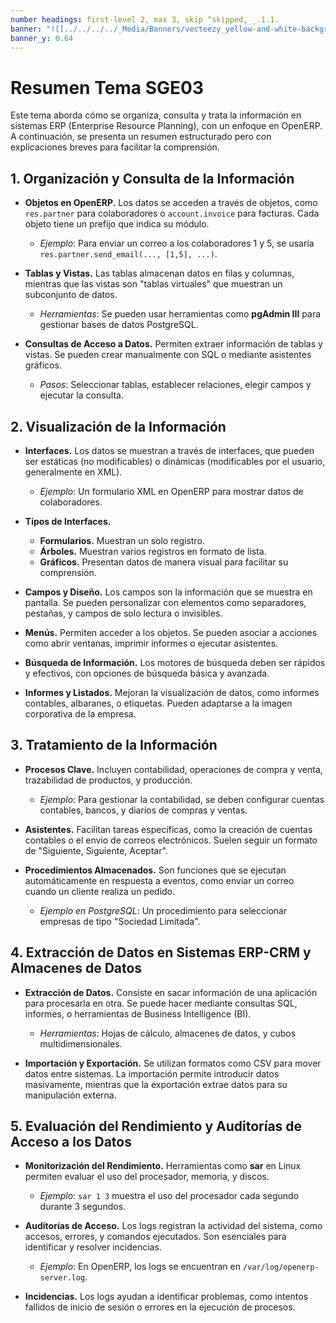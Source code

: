 ```yaml
---
number headings: first-level 2, max 3, skip ^skipped, _.1.1.
banner: "![[../../../../_Media/Banners/vecteezy_yellow-and-white-background-with-a-wave-pattern-the-yellow_53887306.jpg]]"
banner_y: 0.64
---
```


# Resumen Tema SGE03

Este tema aborda cómo se organiza, consulta y trata la información en sistemas ERP (Enterprise Resource Planning), con un enfoque en OpenERP. A continuación, se presenta un resumen estructurado pero con explicaciones breves para facilitar la comprensión.

## 1. Organización y Consulta de la Información
- **Objetos en OpenERP.** Los datos se acceden a través de objetos, como `res.partner` para colaboradores o `account.invoice` para facturas. Cada objeto tiene un prefijo que indica su módulo.
  - *Ejemplo*: Para enviar un correo a los colaboradores 1 y 5, se usaría `res.partner.send_email(..., [1,5], ...)`.
  
- **Tablas y Vistas.** Las tablas almacenan datos en filas y columnas, mientras que las vistas son "tablas virtuales" que muestran un subconjunto de datos. 
  - *Herramientas*: Se pueden usar herramientas como **pgAdmin III** para gestionar bases de datos PostgreSQL.

- **Consultas de Acceso a Datos.** Permiten extraer información de tablas y vistas. Se pueden crear manualmente con SQL o mediante asistentes gráficos.
  - *Pasos*: Seleccionar tablas, establecer relaciones, elegir campos y ejecutar la consulta.

## 2. Visualización de la Información
- **Interfaces.** Los datos se muestran a través de interfaces, que pueden ser estáticas (no modificables) o dinámicas (modificables por el usuario, generalmente en XML).
  - *Ejemplo*: Un formulario XML en OpenERP para mostrar datos de colaboradores.

- **Tipos de Interfaces.**
  - **Formularios.** Muestran un solo registro.
  - **Árboles.** Muestran varios registros en formato de lista.
  - **Gráficos.** Presentan datos de manera visual para facilitar su comprensión.

- **Campos y Diseño.** Los campos son la información que se muestra en pantalla. Se pueden personalizar con elementos como separadores, pestañas, y campos de solo lectura o invisibles.

- **Menús.** Permiten acceder a los objetos. Se pueden asociar a acciones como abrir ventanas, imprimir informes o ejecutar asistentes.

- **Búsqueda de Información.** Los motores de búsqueda deben ser rápidos y efectivos, con opciones de búsqueda básica y avanzada.

- **Informes y Listados.** Mejoran la visualización de datos, como informes contables, albaranes, o etiquetas. Pueden adaptarse a la imagen corporativa de la empresa.

## 3. Tratamiento de la Información
- **Procesos Clave.** Incluyen contabilidad, operaciones de compra y venta, trazabilidad de productos, y producción.
  - *Ejemplo*: Para gestionar la contabilidad, se deben configurar cuentas contables, bancos, y diarios de compras y ventas.

- **Asistentes.** Facilitan tareas específicas, como la creación de cuentas contables o el envío de correos electrónicos. Suelen seguir un formato de "Siguiente, Siguiente, Aceptar".

- **Procedimientos Almacenados.** Son funciones que se ejecutan automáticamente en respuesta a eventos, como enviar un correo cuando un cliente realiza un pedido.
  - *Ejemplo en PostgreSQL*: Un procedimiento para seleccionar empresas de tipo "Sociedad Limitada".

## 4. Extracción de Datos en Sistemas ERP-CRM y Almacenes de Datos
- **Extracción de Datos.** Consiste en sacar información de una aplicación para procesarla en otra. Se puede hacer mediante consultas SQL, informes, o herramientas de Business Intelligence (BI).
  - *Herramientas*: Hojas de cálculo, almacenes de datos, y cubos multidimensionales.

- **Importación y Exportación.** Se utilizan formatos como CSV para mover datos entre sistemas. La importación permite introducir datos masivamente, mientras que la exportación extrae datos para su manipulación externa.

## 5. Evaluación del Rendimiento y Auditorías de Acceso a los Datos
- **Monitorización del Rendimiento.** Herramientas como **sar** en Linux permiten evaluar el uso del procesador, memoria, y discos.
  - *Ejemplo*: `sar 1 3` muestra el uso del procesador cada segundo durante 3 segundos.

- **Auditorías de Acceso.** Los logs registran la actividad del sistema, como accesos, errores, y comandos ejecutados. Son esenciales para identificar y resolver incidencias.
  - *Ejemplo*: En OpenERP, los logs se encuentran en `/var/log/openerp-server.log`.

- **Incidencias.** Los logs ayudan a identificar problemas, como intentos fallidos de inicio de sesión o errores en la ejecución de procesos.
